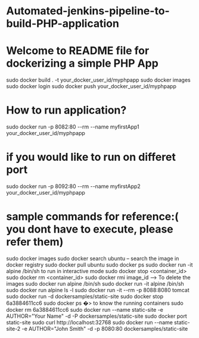 # Automated-jenkins-pipeline-to-build-PHP-application

# Welcome to README file for dockerizing a simple PHP App
sudo docker build . -t your_docker_user_id/myphpapp
sudo docker images
sudo docker login
sudo docker push your_docker_user_id/myphpapp


# How to run application?
sudo docker run -p 8082:80 --rm --name myfirstApp1 your_docker_user_id/myphpapp

# if you would like to run on differet port 
sudo docker run -p 8092:80 --rm --name myfirstApp2 your_docker_user_id/myphpapp

# sample commands for reference:( you dont have to execute, please refer them)
sudo docker images 
sudo docker search ubuntu – search the image in docker registry
sudo docker pull ubuntu
sudo docker ps 
sudo docker run -it alpine /bin/sh  to run in interactive mode
sudo docker stop <container_id>
sudo docker rm  <container_id>
sudo docker rmi image_id --> To delete the images
sudo docker run alpine /bin/sh
sudo docker run -it alpine /bin/sh
sudo docker run alpine ls -l
sudo docker run -it --rm -p 8088:8080 tomcat
sudo docker run -d dockersamples/static-site
sudo docker stop 6a3884611cc6
sudo docker ps �> to know the running containers
sudo docker rm  6a3884611cc6
sudo docker run --name static-site -e AUTHOR="Your Name" -d -P dockersamples/static-site
sudo docker port static-site
sudo curl http://localhost:32768
sudo docker run --name static-site-2 -e AUTHOR="John Smith" -d -p 8080:80 dockersamples/static-site
